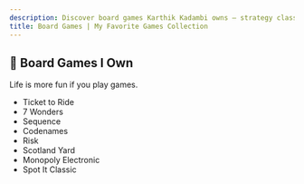 ```yaml
---
description: Discover board games Karthik Kadambi owns — strategy classics, party favorites, and personal picks.
title: Board Games | My Favorite Games Collection
---
```


<section class="section-inset">
    <h1 class="header-branding">🎲 Board Games I Own</h1>
    <p>Life is more fun if you play games.</p>
</section>

<ul>
  <li>Ticket to Ride</li>
  <li>7 Wonders</li>
  <li>Sequence</li>
  <li>Codenames</li>
  <li>Risk</li>
  <li>Scotland Yard</li>
  <li>Monopoly Electronic</li>
  <li>Spot It Classic</li>
</ul>
